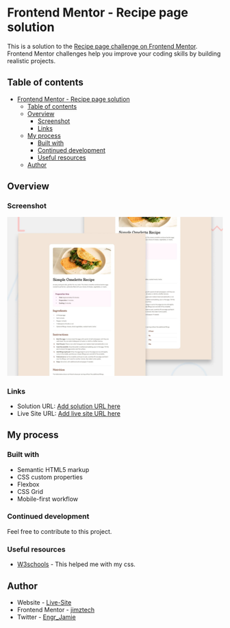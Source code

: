 # Frontend Mentor - Recipe page solution

This is a solution to the [Recipe page challenge on Frontend Mentor](https://www.frontendmentor.io/challenges/recipe-page-KiTsR8QQKm). Frontend Mentor challenges help you improve your coding skills by building realistic projects. 

## Table of contents

- [Frontend Mentor - Recipe page solution](#frontend-mentor---recipe-page-solution)
  - [Table of contents](#table-of-contents)
  - [Overview](#overview)
    - [Screenshot](#screenshot)
    - [Links](#links)
  - [My process](#my-process)
    - [Built with](#built-with)
    - [Continued development](#continued-development)
    - [Useful resources](#useful-resources)
  - [Author](#author)


## Overview

### Screenshot

![](./preview.jpg)


### Links

- Solution URL: [Add solution URL here](https://your-solution-url.com)
- Live Site URL: [Add live site URL here](https://recipe-page-two-opal.vercel.app)

## My process

### Built with

- Semantic HTML5 markup
- CSS custom properties
- Flexbox
- CSS Grid
- Mobile-first workflow

### Continued development

Feel free to contribute to this project.

### Useful resources

- [W3schools](https://www.w3schools.com/css/) - This helped me with my css.


## Author

- Website - [Live-Site](https://recipe-page-two-opal.vercel.app/)
- Frontend Mentor - [jimztech](https://www.frontendmentor.io/profile/Jimztech)
- Twitter - [Engr_Jamie](https://x.com/Engr_Jamie)